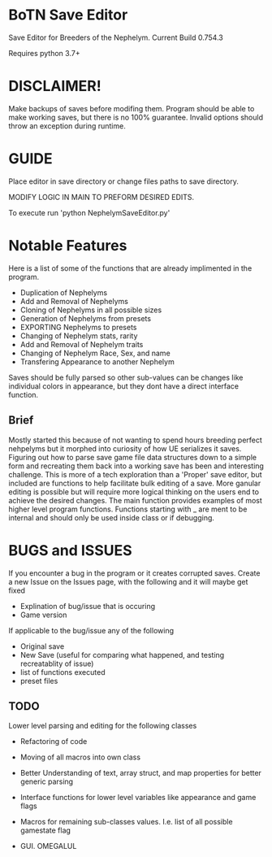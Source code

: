 # BoTN Save Editor
Save Editor for Breeders of the Nephelym. Current Build 0.754.3

Requires python 3.7+

# DISCLAIMER!
Make backups of saves before modifing them. Program should be able to make working saves, but there is no 100% guarantee. Invalid options should throw an exception during runtime. 

# GUIDE
Place editor in save directory or change files paths to save directory.

MODIFY LOGIC IN MAIN TO PREFORM DESIRED EDITS.

To execute run 'python NephelymSaveEditor.py'

# Notable Features
Here is a list of some of the functions that are already implimented in the program.
- Duplication of Nephelyms
- Add and Removal of Nephelyms
- Cloning of Nephelyms in all possible sizes
- Generation of Nephelyms from presets
- EXPORTING Nephelyms to presets
- Changing of Nephelym stats, rarity
- Add and Removal of Nephelym traits
- Changing of Nephelym Race, Sex, and name
- Transfering Appearance to another Nephelym

Saves should be fully parsed so other sub-values can be changes like individual colors in appearance, but they dont have a direct interface function.


## Brief
Mostly started this because of not wanting to spend hours breeding perfect nehpelyms but it morphed into curiosity of how UE serializes it saves. Figuring out how to parse save game file data structures down to a simple form and recreating them back into a working save has been and interesting challenge. This is more of a tech exploration than a 'Proper' save editor, but included are functions to help facilitate bulk editing of a save. More ganular editing is possible but will require more logical thinking on the users end to achieve the desired changes. The main function provides examples of most higher level program functions. Functions starting with _ are ment to be internal and should only be used inside class or if debugging.

# BUGS and ISSUES
If you encounter a bug in the program or it creates corrupted saves. Create a new Issue on the Issues page, with the following and it will maybe get fixed
- Explination of bug/issue that is occuring
- Game version

If applicable to the bug/issue any of the following
- Original save
- New Save (useful for comparing what happened, and testing recreatablity of issue)
- list of functions executed
- preset files

## TODO
Lower level parsing and editing for the following classes

- Refactoring of code

- Moving of all macros into own class

- Better Understanding of text, array struct, and map properties for better generic parsing

- Interface functions for lower level variables like appearance and game flags

- Macros for remaining sub-classes values. I.e. list of all possible gamestate flag

- GUI. OMEGALUL